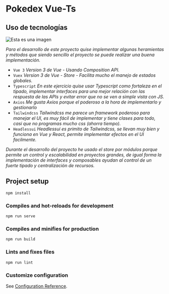 # Pokedex Vue-Ts

## Uso de tecnologías

![Esta es una imagen](https://duvannr.github.io/pokedex_vuets/img/imghome.2fef6934.png)

_Para el desarrollo de este proyecto quise implementar algunas heramientas y métodos que siendo sencillo el proyecto se puede realizar una buena implementación._

- `Vue 3`
  _Version 3 de Vue - Usando Composition API._
- `Vuex`
  _Version 3 de Vue - Store - Facilita mucho el manejo de estados globales._
- `Typescript`
  _En este ejercicio quise usar Typescript como fortaleza en el tipado, implementar interfaces para una mejor relación con las respuesta de las APIs y evitar error que no se ven a simple vista con JS._
- `Axios`
  _Me gusta Axios porque el poderoso a la hora de implementarlo y gestionarlo_
- `Tailwindcss`
  _Tailwindcss me parece un framework poderoso para manejar el UI, es muy fácil de implementar y tiene clases para todo, casi que no programas mucho css (ahorra tiempo)._
- `Headlessui`
  _Headlessui es primito de Tailwindcss, se llevan muy bien y funciona en Vue y React, permite implementar efectos en el UI facilmente._

_Durante el desarrollo del proyecto he usado el store por módulos porque permite un control y escalabilidad en proyectos grandes, de igual forma la implementación de interfaces y composables ayudan al control de un fuerte tipado y centralización de recursos._

## Project setup

```
npm install
```

### Compiles and hot-reloads for development

```
npm run serve
```

### Compiles and minifies for production

```
npm run build
```

### Lints and fixes files

```
npm run lint
```

### Customize configuration

See [Configuration Reference](https://cli.vuejs.org/config/).
